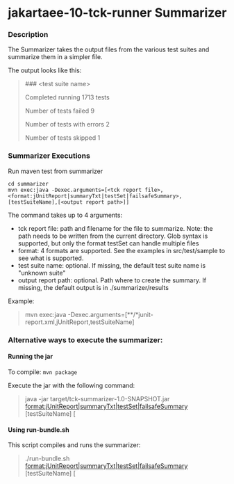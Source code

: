 # jakartaee-10-tck-runner Summarizer

### Description

The Summarizer takes the output files from the various test suites and summarize them in a simpler file.

The output looks like this: 

>\#\#\# <test suite name\>
>
>Completed running 1713 tests
>
>Number of tests failed 9
>
>Number of tests with errors 2
>
>Number of tests skipped 1


### Summarizer Executions

Run maven test from summarizer
    
    cd summarizer
    mvn exec:java -Dexec.arguments=[<tck report file>,<format:jUnitReport|summaryTxt|testSet|failsafeSummary>,[testSuiteName],[<output report path>]]

The command takes up to 4 arguments:
* tck report file: path and filename for the file to summarize. Note: the path needs to be written from the current directory. Glob syntax is supported, but only the format testSet can handle multiple files
* format: 4 formats are supported. See the examples in src/test/sample to see what is supported.
* test suite name: optional. If missing, the default test suite name is "unknown suite"
* output report path: optional. Path where to create the summary. If missing, the default output is in ./summarizer/results

Example:
>    mvn exec:java -Dexec.arguments=[**/*junit-report.xml,jUnitReport,testSuiteName]

###  Alternative ways to execute the summarizer:

#### Running the jar 

To compile: `mvn package`

Execute the jar with the following command:

>   java -jar target/tck-summarizer-1.0-SNAPSHOT.jar <tck report file> <format:jUnitReport|summaryTxt|testSet|failsafeSummary> [testSuiteName] [<output report path>

#### Using run-bundle.sh

This script compiles and runs the summarizer:

>    ./run-bundle.sh <tck report file> <format:jUnitReport|summaryTxt|testSet|failsafeSummary> [testSuiteName] [<output report path>
